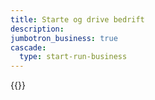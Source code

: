```yaml
---
title: Starte og drive bedrift
description:
jumbotron_business: true
cascade:
  type: start-run-business
---
```





{{<latest-news count="4" newscategory="business">}}